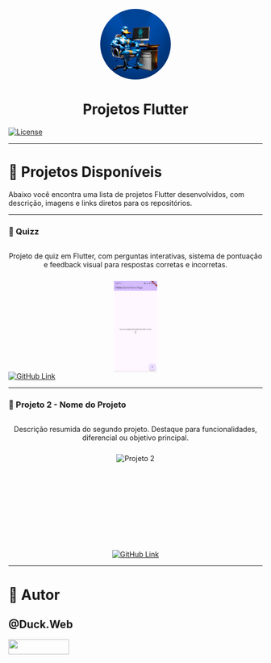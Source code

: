 <p align="center">
   <a href="https://github.com/duck-developer">
      <img style="border-radius: 50%; overflow: hidden; width: 140px; height: 140px;" src="./readme/duck.web.png" alt="@Duck.Web">
   </a>
   <h1 align="center">Projetos Flutter</h1>
</p>

[![License](https://img.shields.io/npm/l/react)](https://github.com/devsuperior/sds1-wmazoni/blob/master/LICENSE)

---

# 🚀 Projetos Disponíveis

Abaixo você encontra uma lista de projetos Flutter desenvolvidos, com descrição, imagens e links diretos para os repositórios.

---

### 🎯 Quizz

<div align="center" style="display:flex; flex-direction:column; align-items:center; gap:10px;">
  <p style="max-width:600px; text-align:center;">
    Projeto de quiz em Flutter, com perguntas interativas, sistema de pontuação e feedback visual para respostas corretas e incorretas.
  </p>
  <img src="./readme/quizz/image 1.png" alt="Quizz" height="180">
  
 
</div>
 <a href="https://github.com/duck-developer/Projects_flutter/tree/main/quizz">
    <img src="https://img.shields.io/badge/GitHub-Acessar_Projeto-181717?style=for-the-badge&logo=github" alt="GitHub Link">
  </a>

---

### 🧩 Projeto 2 - Nome do Projeto

<div align="center" style="display:flex; flex-direction:column; align-items:center; gap:10px;">
  <p style="max-width:600px; text-align:center;">
    Descrição resumida do segundo projeto. Destaque para funcionalidades, diferencial ou objetivo principal.
  </p>
  <img src="./readme/projeto2/image1.png" alt="Projeto 2" height="180">
  <a href="https://github.com/duck-developer/Projects_flutter/tree/main/projeto2">
    <img src="https://img.shields.io/badge/GitHub-Acessar_Projeto-181717?style=for-the-badge&logo=github" alt="GitHub Link">
  </a>
</div>

---

# 👤 Autor

## @Duck.Web

<p align="left">
   <a href="https://www.instagram.com/duck.web/" target="_blank">
      <img align="center" src="https://img.shields.io/badge/Instagram-E4405F?style=for-the-badge&logo=instagram&logoColor=white" height="30" width="120"/>
   </a>
</p>
